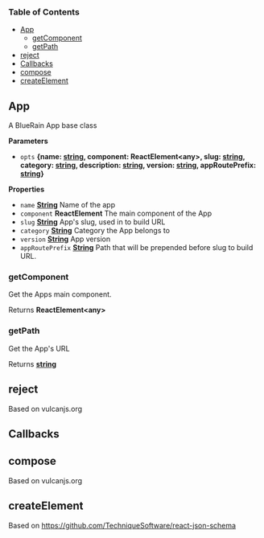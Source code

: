 <!-- Generated by documentation.js. Update this documentation by updating the source code. -->

### Table of Contents

-   [App](#app)
    -   [getComponent](#getcomponent)
    -   [getPath](#getpath)
-   [reject](#reject)
-   [Callbacks](#callbacks)
-   [compose](#compose)
-   [createElement](#createelement)

## App

A BlueRain App base class

**Parameters**

-   `opts` **{name: [string](https://developer.mozilla.org/en-US/docs/Web/JavaScript/Reference/Global_Objects/String), component: ReactElement&lt;any>, slug: [string](https://developer.mozilla.org/en-US/docs/Web/JavaScript/Reference/Global_Objects/String), category: [string](https://developer.mozilla.org/en-US/docs/Web/JavaScript/Reference/Global_Objects/String), description: [string](https://developer.mozilla.org/en-US/docs/Web/JavaScript/Reference/Global_Objects/String), version: [string](https://developer.mozilla.org/en-US/docs/Web/JavaScript/Reference/Global_Objects/String), appRoutePrefix: [string](https://developer.mozilla.org/en-US/docs/Web/JavaScript/Reference/Global_Objects/String)}** 

**Properties**

-   `name` **[String](https://developer.mozilla.org/en-US/docs/Web/JavaScript/Reference/Global_Objects/String)** Name of the app
-   `component` **ReactElement** The main component of the App
-   `slug` **[String](https://developer.mozilla.org/en-US/docs/Web/JavaScript/Reference/Global_Objects/String)** App's slug, used in to build URL
-   `category` **[String](https://developer.mozilla.org/en-US/docs/Web/JavaScript/Reference/Global_Objects/String)** Category the App belongs to
-   `version` **[String](https://developer.mozilla.org/en-US/docs/Web/JavaScript/Reference/Global_Objects/String)** App version
-   `appRoutePrefix` **[String](https://developer.mozilla.org/en-US/docs/Web/JavaScript/Reference/Global_Objects/String)** Path that will be prepended before slug to build URL.

### getComponent

Get the Apps main component.

Returns **ReactElement&lt;any>** 

### getPath

Get the App's URL

Returns **[string](https://developer.mozilla.org/en-US/docs/Web/JavaScript/Reference/Global_Objects/String)** 

## reject

Based on vulcanjs.org

## Callbacks

## compose

Based on vulcanjs.org

## createElement

Based on <https://github.com/TechniqueSoftware/react-json-schema>
